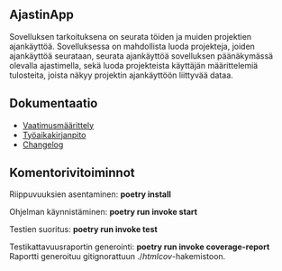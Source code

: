 ## AjastinApp
Sovelluksen tarkoituksena on seurata töiden ja muiden projektien ajankäyttöä. Sovelluksessa on mahdollista luoda projekteja, joiden ajankäyttöä seurataan, seurata ajankäyttöä sovelluksen päänäkymässä olevalla ajastimella, sekä luoda projekteista käyttäjän määrittelemiä tulosteita, joista näkyy projektin ajankäyttöön liittyvää dataa.
## Dokumentaatio 
- [Vaatimusmäärittely](./dokumentaatio/vaatimusmaarittely.md)
- [Työaikakirjanpito](./dokumentaatio/tuntikirjanpito.md)
- [Changelog](./dokumentaatio/changelog.md)

## Komentorivitoiminnot

Riippuvuuksien asentaminen: **poetry install**

Ohjelman käynnistäminen: **poetry run invoke start** 

Testien suoritus: **poetry run invoke test**

Testikattavuusraportin generointi: **poetry run invoke coverage-report** Raportti generoituu gitignorattuun ./_htmlcov_-hakemistoon.


